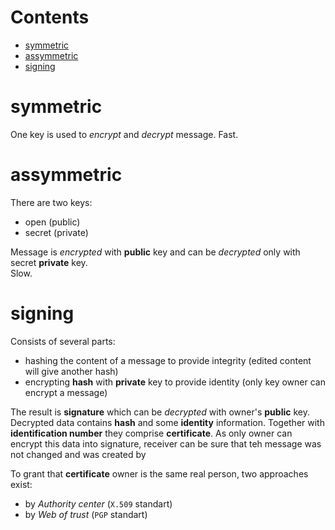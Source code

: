 # Contents

- [symmetric](#symmetric)
- [assymmetric](#assymmetric)
- [signing](#signing)

# symmetric
One key is used to *encrypt* and *decrypt* message.
Fast.

# assymmetric
There are two keys:
- open (public)
- secret (private)

Message is *encrypted* with **public** key and can be *decrypted* only with secret **private** key.  
Slow.

# signing
Consists of several parts:
- hashing the content of a message to provide integrity (edited content will give another hash)
- encrypting **hash** with **private** key to provide identity (only key owner can encrypt a message)

The result is **signature** which can be *decrypted* with owner's **public** key.  
Decrypted data contains **hash** and some **identity** information. Together with **identification number** they comprise **certificate**.
As only owner can encrypt this data into signature, receiver can be sure that teh message was not changed and was created by 

To grant that **certificate** owner is the same real person, two approaches exist:
- by *Authority center* (`X.509` standart) 
- by *Web of trust* (`PGP` standart)


